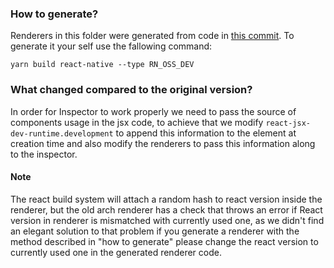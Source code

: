 ### How to generate?

Renderers in this folder were generated from code in [this commit](https://github.com/software-mansion-labs/react-radon-ide/commit/387096b52ea3b8e757e58af6177f29c8eb496edf). To generate it your self use the fallowing command: 

`yarn build react-native --type RN_OSS_DEV`

### What changed compared to the original version?  

In order for Inspector to work properly we need to pass the source of components usage in the jsx code, to achieve that we modify `react-jsx-dev-runtime.development` to append this information to the element at creation time
and also modify the renderers to pass this information along to the inspector. 

#### Note

The react build system will attach a random hash to react version inside the renderer, but the old arch renderer has a check that throws an error if React version in renderer is mismatched with currently used one, 
as we didn't find an elegant solution to that problem if you generate a renderer with the method described in "how to generate" please change the react version to currently used one in the generated renderer code. 